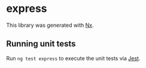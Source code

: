 # express

This library was generated with [Nx](https://nx.dev).

## Running unit tests

Run `ng test express` to execute the unit tests via [Jest](https://jestjs.io).
